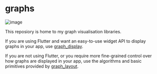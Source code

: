 # graphs

![image](https://user-images.githubusercontent.com/52425971/221881595-36d57571-e5fd-4860-8b66-0838ba450523.png)

This reposiory is home to my graph visualisation libraries.

If you are using Flutter and want an easy-to-use widget API to display graphs in your app, use [graph_display](./graph_display).

If you are not using Flutter, or you require more fine-grained control over how graphs are displayed in your app, use the algorithms and basic primitives provided by [graph_layout](./graph_layout).


